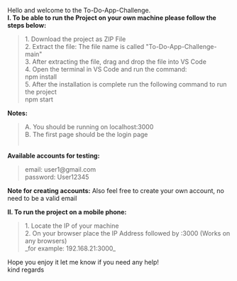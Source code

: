Hello and welcome to the To-Do-App-Challenge. <br />
**I. To be able to run the Project on your own machine please follow the steps below:** <br />
<blockquote>
    1. Download the project as ZIP File <br />
    2. Extract the file: The file name is called "To-Do-App-Challenge-main" <br />
    3. After extracting the file, drag and drop the file into VS Code <br />
    4. Open the terminal in VS Code and run the command: <br />
       npm install <br />
    5. After the installation is complete run the following command to run the project <br />
       npm start <br />
</blockquote>

**Notes:** <br />
<blockquote>
    A. You should be running on localhost:3000 <br />
    B. The first page should be the login page <br />
    <br />
</blockquote>

**Available accounts for testing:** <br />
<blockquote>
    email: user1@gmail.com <br />
    password: User12345 <br />
</blockquote>

**Note for creating accounts:** Also feel free to create your own account, no need to be a valid email <br />

**II. To run the project on a mobile phone:** <br />
<blockquote>
    1. Locate the IP of your machine <br />
    2. On your browser place the IP Address followed by :3000 (Works on any browsers) <br />
    _for example: 192.168.21:3000_
</blockquote>

Hope you enjoy it let me know if you need any help! <br />
kind regards <br />
